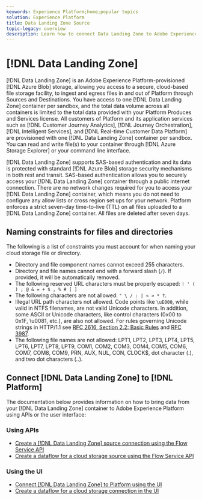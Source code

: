 ```yaml
---
keywords: Experience Platform;home;popular topics
solution: Experience Platform
title: Data Landing Zone Source
topic-legacy: overview
description: Learn how to connect Data Landing Zone to Adobe Experience Platform
---
```

# [!DNL Data Landing Zone]

[!DNL Data Landing Zone] is an Adobe Experience Platform-provisioned [!DNL Azure Blob] storage, allowing you access to a secure, cloud-based file storage facility, to ingest and egress files in and out of Platform through Sources and Destinations. You have access to one [!DNL Data Landing Zone] container per sandbox, and the total data volume across all containers is limited to the total data provided with your Platform Produces and Services license. All customers of Platform and its application services such as [!DNL Customer Journey Analytics], [!DNL Journey Orchestration], [!DNL Intelligent Services], and [!DNL Real-time Customer Data Platform] are provisioned with one [!DNL Data Landing Zone] container per sandbox. You can read and write file(s) to your container through [!DNL Azure Storage Explorer] or your command line interface.

[!DNL Data Landing Zone] supports SAS-based authentication and its data is protected with standard [!DNL Azure Blob] storage security mechanisms in both rest and transit. SAS-based authentication allows you to securely access your [!DNL Data Landing Zone] container through a public internet connection. There are no network changes required for you to access your [!DNL Data Landing Zone] container, which means you do not need to configure any allow lists or cross region set ups for your network. Platform enforces a strict seven-day time-to-live (TTL) on all files uploaded to a [!DNL Data Landing Zone] container. All files are deleted after seven days.

## Naming constraints for files and directories

The following is a list of constraints you must account for when naming your cloud storage file or directory.

- Directory and file component names cannot exceed 255 characters.
- Directory and file names cannot end with a forward slash (`/`). If provided, it will be automatically removed.
- The following reserved URL characters must be properly escaped: `! ' ( ) ; @ & = + $ , % # [ ]`
- The following characters are not allowed: `" \ / : | < > * ?`.
- Illegal URL path characters not allowed. Code points like `\uE000`, while valid in NTFS filenames, are not valid Unicode characters. In addition, some ASCII or Unicode characters, like control characters (0x00 to 0x1F, \u0081, etc.), are also not allowed. For rules governing Unicode strings in HTTP/1.1 see [RFC 2616, Section 2.2: Basic Rules](https://www.ietf.org/rfc/rfc2616.txt) and [RFC 3987](https://www.ietf.org/rfc/rfc3987.txt).
- The following file names are not allowed: LPT1, LPT2, LPT3, LPT4, LPT5, LPT6, LPT7, LPT8, LPT9, COM1, COM2, COM3, COM4, COM5, COM6, COM7, COM8, COM9, PRN, AUX, NUL, CON, CLOCK$, dot character (.), and two dot characters (..).

## Connect [!DNL Data Landing Zone] to [!DNL Platform]

The documentation below provides information on how to bring data from your [!DNL Data Landing Zone] container to Adobe Experience Platform using APIs or the user interface:

### Using APIs

- [Create a [!DNL Data Landing Zone] source connection using the Flow Service API](../../tutorials/api/create/cloud-storage/data-landing-zone.md)
- [Create a dataflow for a cloud storage source using the Flow Service API](../../tutorials/api/collect/cloud-storage.md)

### Using the UI

- [Connect [!DNL Data Landing Zone] to Platform using the UI](../../tutorials/ui/create/cloud-storage/data-landing-zone.md)
- [Create a dataflow for a cloud storage connection in the UI](../../tutorials/ui/dataflow/batch/cloud-storage.md)
